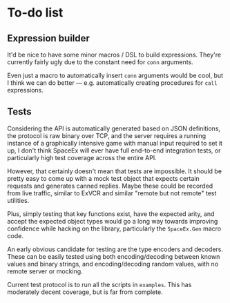 # To-do list

## Expression builder

It'd be nice to have some minor macros / DSL to build expressions.  They're currently fairly ugly due to the constant need for `conn` arguments.

Even just a macro to automatically insert `conn` arguments would be cool, but I think we can do better — e.g. automatically creating procedures for `call` expressions.

## Tests

Considering the API is automatically generated based on JSON definitions, the protocol is raw binary over TCP, and the server requires a running instance of a graphically intensive game with manual input required to set it up, I don't think SpaceEx will ever have full end-to-end integration tests, or particularly high test coverage across the entire API.

However, that certainly doesn't mean that tests are impossible.  It should be pretty easy to come up with a mock test object that expects certain requests and generates canned replies.  Maybe these could be recorded from live traffic, similar to ExVCR and similar "remote but not remote" test utilities.

Plus, simply testing that key functions exist, have the expected arity, and accept the expected object types would go a long way towards improving confidence while hacking on the library, particularly the `SpaceEx.Gen` macro code.

An early obvious candidate for testing are the type encoders and decoders.  These can be easily tested using both encoding/decoding between known values and binary strings, and encoding/decoding random values, with no remote server or mocking.

Current test protocol is to run all the scripts in `examples`.  This has moderately decent coverage, but is far from complete.
